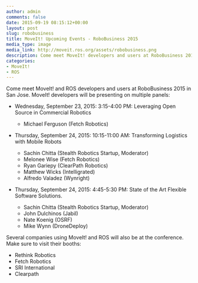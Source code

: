 ```yaml
---
author: admin
comments: false
date: 2015-09-19 08:15:12+00:00
layout: post
slug: robobusiness
title: MoveIt! Upcoming Events - RoboBusiness 2015
media_type: image
media_link: http://moveit.ros.org/assets/robobusiness.png
description: Come meet MoveIt! developers and users at RoboBusiness 2015 in San Jose...
categories:
- MoveIt!
- ROS
---
```


Come meet MoveIt! and ROS developers and users at RoboBusiness 2015 in San Jose. MoveIt! developers
will be presenting on multiple panels:

* Wednesday, September 23, 2015: 3:15-4:00 PM: Leveraging Open Source in Commercial Robotics
  * Michael Ferguson (Fetch Robotics)

* Thursday, September 24, 2015: 10:15-11:00 AM: Transforming Logistics with Mobile Robots
  * Sachin Chitta (Stealth Robotics Startup, Moderator)
  * Melonee Wise (Fetch Robotics)
  * Ryan Gariepy (ClearPath Robotics)
  * Matthew Wicks (Intelligrated)
  * Alfredo Valadez (Wynright)

* Thursday, September 24, 2015: 4:45-5:30 PM: State of the Art Flexible Software Solutions.
  * Sachin Chitta (Stealth Robotics Startup, Moderator)
  * John Dulchinos (Jabil)
  * Nate Koenig (OSRF)
  * Mike Wynn (DroneDeploy)

Several companies using MoveIt! and ROS will also be at the conference. Make sure to visit their booths:

* Rethink Robotics
* Fetch Robotics
* SRI International
* Clearpath
